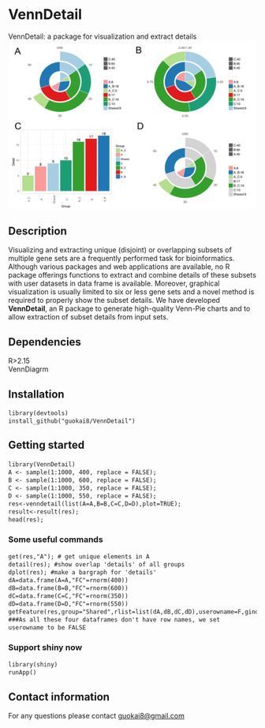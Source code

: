 # VennDetail

VennDetail: a package for visualization and extract details
![](venn.png)

## Description

Visualizing and extracting unique (disjoint) or overlapping subsets of multiple 
gene sets are a frequently performed task for bioinformatics. Although various 
packages and web applications are available, no R package offerings functions to
extract and combine details of these subsets with user datasets in data frame is
available. Moreover, graphical visualization is usually limited to six or less 
gene sets and a novel method is required to properly show the subset details.
We have developed __VennDetail__, an R package to generate high-quality Venn-Pie
charts and to allow extraction of subset details from input sets.  

## Dependencies

R>2.15  
VennDiagrm

## Installation
``` 
library(devtools)    
install_github("guokai8/VennDetail")
``` 
## Getting started
```  
library(VennDetail)
A <- sample(1:1000, 400, replace = FALSE);
B <- sample(1:1000, 600, replace = FALSE);
C <- sample(1:1000, 350, replace = FALSE);
D <- sample(1:1000, 550, replace = FALSE);
res<-venndetail(list(A=A,B=B,C=C,D=D),plot=TRUE);
result<-result(res);
head(res);
```  
### Some useful commands
```  
get(res,"A"); # get unique elements in A
detail(res); #show overlap 'details' of all groups
dplot(res); #make a bargraph for 'details'
dA=data.frame(A=A,"FC"=rnorm(400))
dB=data.frame(B=B,"FC"=rnorm(600))
dC=data.frame(C=C,"FC"=rnorm(350))
dD=data.frame(D=D,"FC"=rnorm(550))
getFeature(res,group="Shared",rlist=list(dA,dB,dC,dD),userowname=F,gind=c("A","B","C","D"))
###As all these four dataframes don't have row names, we set userowname to be FALSE
``` 
### Support shiny now
```
library(shiny)
runApp()
``` 
## Contact information

For any questions please contact guokai8@gmail.com
